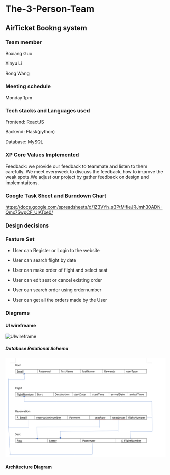 # The-3-Person-Team

## AirTicket Bookng system

### Team member 

Boxiang Guo

Xinyu Li

Rong Wang

### Meeting schedule

Monday 1pm

### Tech stacks and Languages used

Frontend: ReactJS

Backend: Flask(python)

Database: MySQL

### XP Core Values Implemented

Feedback: we provide our feedback to teammate and listen to them carefully. We meet everyweek to discuss the feedback, how to improve the weak spots.We adjust our project by gather feedback on design and implemntaitons. 

###  **Google Task Sheet** and Burndown Chart

 https://docs.google.com/spreadsheets/d/1Z3VYh_s3PtMlfieJRJmh30ADN-Qmx75wpCF_UlATxe0/

### Design decisions 



### Feature Set 

* User can Register or Login to the website

* User can search flight by date 
* User can make order of flight and select seat
* User can edit seat or cancel existing order
* User can search order using ordernumber
* User can get all the orders made by the User

### Diagrams

#### UI wirefreame

![UIwireframe](https://user-images.githubusercontent.com/26152890/139343295-fc781ab4-61b7-4b18-8cc7-ce8befeef9f9.png)

##### Database Relational Schema

![Database Relational Schema](https://github.com/gopinathsjsu/The-3-person-team/raw/master/db_designs/Relational%20Schema.png)

#### Architecture Diagram

